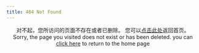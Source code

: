 ```yaml
---
title: 404 Not Found
---
```


<center>
        对不起，您所访问的页面不存在或者已删除。
    您可以<a href="https://paynewu.com/">点击此处</a>返回首页。
</center>

<center>
Sorry, the page you visited does not exist or has been deleted.
you can <a href="https://paynewu.com/">click here</a> to return to the home page
</center>

